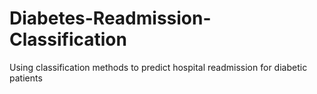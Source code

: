 # Diabetes-Readmission-Classification
Using classification methods to predict hospital readmission for diabetic patients
